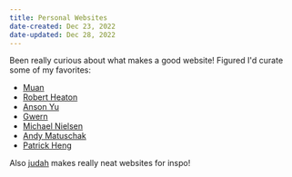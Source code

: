```yaml
---
title: Personal Websites
date-created: Dec 23, 2022
date-updated: Dec 28, 2022
---
```


Been really curious about what makes a good website! Figured I'd curate some of my favorites:

- [Muan](https://muan.co/)
- [Robert Heaton](https://robertheaton.com/)
- [Anson Yu](https://ansonyu.me/)
- [Gwern](https://gwern.net/)
- [Michael Nielsen](https://michaelnotebook.com/)
- [Andy Matuschak](https://andymatuschak.org/)
- [Patrick Heng](https://patrickheng.com/)

Also [judah](https://webcraft.joodaloop.com/) makes really neat websites for inspo!
